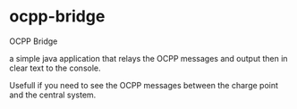 # ocpp-bridge
OCPP Bridge

a simple java application that relays the OCPP messages and output then in clear text to the console.

Usefull if you need to see the OCPP messages between the charge point and the central system.
